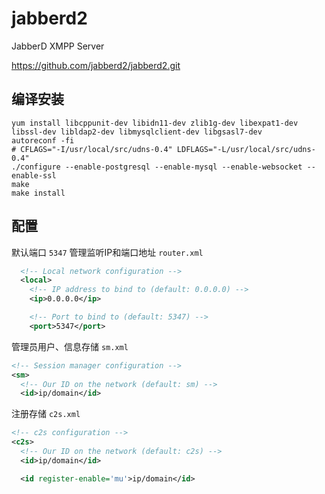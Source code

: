 # jabberd2

JabberD XMPP Server

https://github.com/jabberd2/jabberd2.git


## 编译安装

```shell
yum install libcppunit-dev libidn11-dev zlib1g-dev libexpat1-dev libssl-dev libldap2-dev libmysqlclient-dev libgsasl7-dev
autoreconf -fi
# CFLAGS="-I/usr/local/src/udns-0.4" LDFLAGS="-L/usr/local/src/udns-0.4"  
./configure --enable-postgresql --enable-mysql --enable-websocket --enable-ssl
make
make install
```

## 配置

默认端口 `5347`
管理监听IP和端口地址 `router.xml`
```xml
  <!-- Local network configuration -->
  <local>
    <!-- IP address to bind to (default: 0.0.0.0) -->
    <ip>0.0.0.0</ip>

    <!-- Port to bind to (default: 5347) -->
    <port>5347</port>
```

管理员用户、信息存储 `sm.xml`
```xml
<!-- Session manager configuration -->
<sm>
  <!-- Our ID on the network (default: sm) -->
  <id>ip/domain</id>
```

注册存储 `c2s.xml`
```xml
<!-- c2s configuration -->
<c2s>
  <!-- Our ID on the network (default: c2s) -->
  <id>ip/domain</id>

  <id register-enable='mu'>ip/domain</id>
```